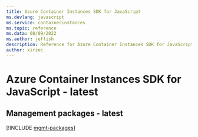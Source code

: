 ```yaml
---
title: Azure Container Instances SDK for JavaScript
ms.devlang: javascript
ms.service: containerinstances
ms.topic: reference
ms.data: 08/09/2022
ms.author: jeffish
description: Reference for Azure Container Instances SDK for JavaScript
author: xirzec
---
```

# Azure Container Instances SDK for JavaScript - latest

## Management packages - latest
[!INCLUDE [mgmt-packages](container-instances-mgmt-index.md)]